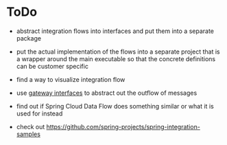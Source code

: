# ToDo

- abstract integration flows into interfaces and put them into a separate package
- put the actual implementation of the flows into a separate project that is a wrapper around the main executable so
  that the concrete definitions can be customer specific
- find a way to visualize integration flow
- use [gateway interfaces](https://docs.spring.io/spring-integration/reference/gateway.html) to abstract out the outflow of messages


- find out if Spring Cloud Data Flow does something similar or what it is used for instead

- check out https://github.com/spring-projects/spring-integration-samples